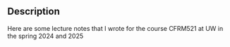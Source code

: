 ## Description

Here are some lecture notes that I wrote for the course CFRM521 at UW in the spring 2024 and 2025

